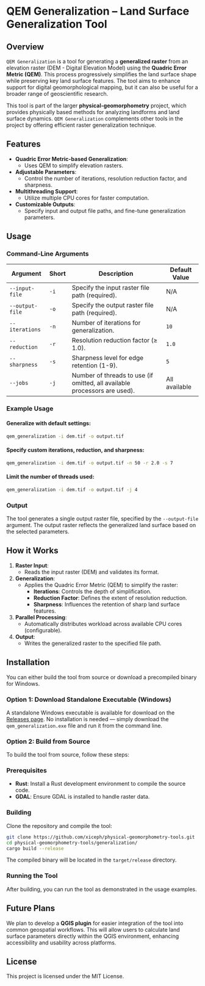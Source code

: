 # QEM Generalization – Land Surface Generalization Tool

## Overview

`QEM Generalization` is a tool for generating a **generalized raster** from an elevation raster (DEM - Digital Elevation Model) using the **Quadric Error Metric (QEM)**. This process progressively simplifies the land surface shape while preserving key land surface features. The tool aims to enhance support for digital geomorphological mapping, but it can also be useful for a broader range of geoscientific research.

This tool is part of the larger **physical-geomorphometry** project, which provides physically based methods for analyzing landforms and land surface dynamics. `QEM Generalization` complements other tools in the project by offering efficient raster generalization technique.

## Features

- **Quadric Error Metric-based Generalization**:
  - Uses QEM to simplify elevation rasters.
- **Adjustable Parameters**:
  - Control the number of iterations, resolution reduction factor, and sharpness.
- **Multithreading Support**:
  - Utilize multiple CPU cores for faster computation.
- **Customizable Outputs**:
  - Specify input and output file paths, and fine-tune generalization parameters.

## Usage

### Command-Line Arguments

| Argument              | Short | Description                                                                              | Default Value |
|-----------------------|-------|------------------------------------------------------------------------------------------|---------------|
| `--input-file`        | `-i`  | Specify the input raster file path (required).                                           | N/A           |
| `--output-file`       | `-o`  | Specify the output raster file path (required).                                          | N/A           |
| `--iterations`        | `-n`  | Number of iterations for generalization.                                                 | `10`          |
| `--reduction`         | `-r`  | Resolution reduction factor (≥ 1.0).                                                     | `1.0`         |
| `--sharpness`         | `-s`  | Sharpness level for edge retention (1-9).                                                | `5`           |
| `--jobs`              | `-j`  | Number of threads to use (if omitted, all available processors are used).                | All available |

### Example Usage

#### Generalize with default settings:
```bash
qem_generalization -i dem.tif -o output.tif
```

#### Specify custom iterations, reduction, and sharpness:
```bash
qem_generalization -i dem.tif -o output.tif -n 50 -r 2.0 -s 7
```

#### Limit the number of threads used:
```bash
qem_generalization -i dem.tif -o output.tif -j 4
```

### Output

The tool generates a single output raster file, specified by the `--output-file` argument. The output raster reflects the generalized land surface based on the selected parameters.

## How it Works

1. **Raster Input**:
   - Reads the input raster (DEM) and validates its format.
2. **Generalization**:
   - Applies the Quadric Error Metric (QEM) to simplify the raster:
     - **Iterations**: Controls the depth of simplification.
     - **Reduction Factor**: Defines the extent of resolution reduction.
     - **Sharpness**: Influences the retention of sharp land surface features.
3. **Parallel Processing**:
   - Automatically distributes workload across available CPU cores (configurable).
4. **Output**:
   - Writes the generalized raster to the specified file path.

## Installation

You can either build the tool from source or download a precompiled binary for Windows.

### Option 1: Download Standalone Executable (Windows)

A standalone Windows executable is available for download on the [Releases page](https://github.com/xiceph/physical-geomorphometry-tools/releases). No installation is needed — simply download the `qem_generalization.exe` file and run it from the command line.

### Option 2: Build from Source

To build the tool from source, follow these steps:

### Prerequisites

- **Rust**: Install a Rust development environment to compile the source code.
- **GDAL**: Ensure GDAL is installed to handle raster data.

### Building

Clone the repository and compile the tool:
```bash
git clone https://github.com/xiceph/physical-geomorphometry-tools.git
cd physical-geomorphometry-tools/generalization/
cargo build --release
```

The compiled binary will be located in the `target/release` directory.

### Running the Tool

After building, you can run the tool as demonstrated in the usage examples.

## Future Plans

We plan to develop a **QGIS plugin** for easier integration of the tool into common geospatial workflows. This will allow users to calculate land surface parameters directly within the QGIS environment, enhancing accessibility and usability across platforms.

## License

This project is licensed under the MIT License.

